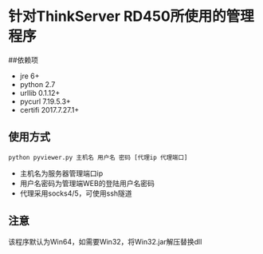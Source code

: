 # 针对ThinkServer RD450所使用的管理程序

##依赖项
 - jre 6+
 - python 2.7
 - urllib 0.1.12+
 - pycurl 7.19.5.3+
 - certifi 2017.7.27.1+
 
 
## 使用方式
```
python pyviewer.py 主机名 用户名 密码 [代理ip 代理端口]
```
 - 主机名为服务器管理端口ip
 - 用户名密码为管理端WEB的登陆用户名密码
 - 代理采用socks4/5，可使用ssh隧道
 
 
## 注意
该程序默认为Win64，如需要Win32，将Win32.jar解压替换dll
